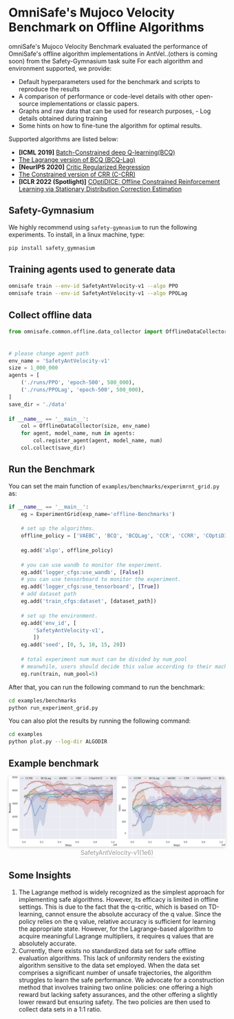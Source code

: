 # OmniSafe's Mujoco Velocity Benchmark on Offline Algorithms

omniSafe's Mujoco Velocity Benchmark evaluated the performance of OmniSafe's offline algorithm implementations in AntVel..(others is coming soon) from the Safety-Gymnasium task suite For each algorithm and environment supported, we provide:
- Default hyperparameters used for the benchmark and scripts to reproduce the results
- A comparison of performance or code-level details with other open-source implementations or classic papers.
- Graphs and raw data that can be used for research purposes, - Log details obtained during training
- Some hints on how to fine-tune the algorithm for optimal results.

Supported algorithms are listed below:

- **[ICML 2019]** [Batch-Constrained deep Q-learning(BCQ)](https://arxiv.org/pdf/1812.02900.pdf)
- [The Lagrange version of BCQ (BCQ-Lag)](https://arxiv.org/pdf/1812.02900.pdf)
- **[NeurIPS 2020]** [Critic Regularized Regression](https://proceedings.neurips.cc//paper/2020/file/588cb956d6bbe67078f29f8de420a13d-Paper.pdf)
- [The Constrained version of CRR (C-CRR)](https://proceedings.neurips.cc/paper/2020/hash/588cb956d6bbe67078f29f8de420a13d-Abstract.html)
- **[ICLR 2022 (Spotlight)]** [COptiDICE: Offline Constrained Reinforcement Learning via Stationary Distribution Correction Estimation](https://arxiv.org/abs/2204.08957?context=cs.AI)

## Safety-Gymnasium

We highly recommend using ``safety-gymnasium`` to run the following experiments. To install, in a linux machine, type:

```bash
pip install safety_gymnasium
```

## Training agents used to generate data
```bash
omnisafe train --env-id SafetyAntVelocity-v1 --algo PPO
omnisafe train --env-id SafetyAntVelocity-v1 --algo PPOLag
```

## Collect offline data
```python
from omnisafe.common.offline.data_collector import OfflineDataCollector


# please change agent path
env_name = 'SafetyAntVelocity-v1'
size = 1_000_000
agents = [
    ('./runs/PPO', 'epoch-500', 500_000),
    ('./runs/PPOLag', 'epoch-500', 500_000),
]
save_dir = './data'

if __name__ == '__main__':
    col = OfflineDataCollector(size, env_name)
    for agent, model_name, num in agents:
        col.register_agent(agent, model_name, num)
    col.collect(save_dir)
```

## Run the Benchmark

You can set the main function of ``examples/benchmarks/experimrnt_grid.py`` as:

```python
if __name__ == '__main__':
    eg = ExperimentGrid(exp_name='offline-Benchmarks')

    # set up the algorithms.
    offline_policy = ['VAEBC', 'BCQ', 'BCQLag', 'CCR', 'CCRR', 'COptiDICE']

    eg.add('algo', offline_policy)

    # you can use wandb to monitor the experiment.
    eg.add('logger_cfgs:use_wandb', [False])
    # you can use tensorboard to monitor the experiment.
    eg.add('logger_cfgs:use_tensorboard', [True])
    # add dataset path
    eg.add('train_cfgs:dataset', [dataset_path])

    # set up the environment.
    eg.add('env_id', [
        'SafetyAntVelocity-v1',
        ])
    eg.add('seed', [0, 5, 10, 15, 20])

    # total experiment num must can be divided by num_pool
    # meanwhile, users should decide this value according to their machine
    eg.run(train, num_pool=5)
```

After that, you can run the following command to run the benchmark:

```bash
cd examples/benchmarks
python run_experiment_grid.py
```

You can also plot the results by running the following command:

```bash
cd examples
python plot.py --log-dir ALGODIR
```

## Example benchmark

<center>
    <img style="border-radius: 0.3125em;
    box-shadow: 0 2px 4px 0 rgba(34,36,38,.12),0 2px 10px 0 rgba(34,36,38,.08);"
    src="./benchmarks/Ant.png">
    <br>
    <div style="color:orange; border-bottom: 1px solid #d9d9d9;
    display: inline-block;
    color: #999;
    padding: 2px;">SafetyAntVelocity-v1(1e6)</div>
</center>

## Some Insights

1. The Lagrange method is widely recognized as the simplest approach for implementing safe algorithms. However, its efficacy is limited in offline settings. This is due to the fact that the q-critic, which is based on TD-learning, cannot ensure the absolute accuracy of the q value. Since the policy relies on the q value, relative accuracy is sufficient for learning the appropriate state. However, for the Lagrange-based algorithm to acquire meaningful Lagrange multipliers, it requires q values that are absolutely accurate.
2. Currently, there exists no standardized data set for safe offline evaluation algorithms. This lack of uniformity renders the existing algorithm sensitive to the data set employed. When the data set comprises a significant number of unsafe trajectories, the algorithm struggles to learn the safe performance. We advocate for a construction method that involves training two online policies: one offering a high reward but lacking safety assurances, and the other offering a slightly lower reward but ensuring safety. The two policies are then used to collect data sets in a 1:1 ratio.
